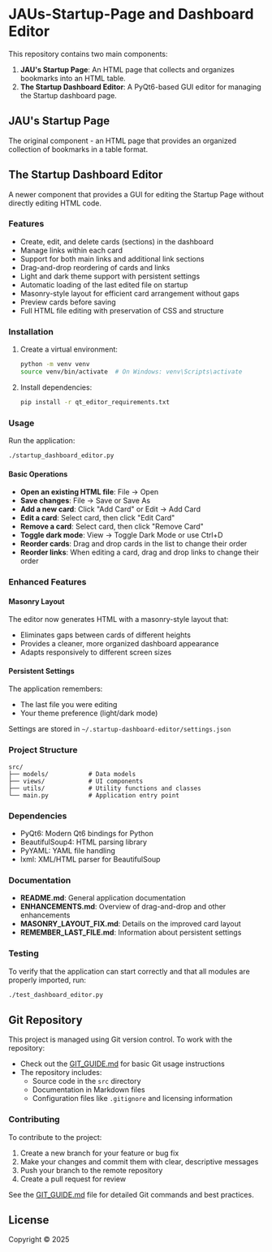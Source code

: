 # JAUs-Startup-Page and Dashboard Editor

This repository contains two main components:

1. **JAU's Startup Page**: An HTML page that collects and organizes bookmarks into an HTML table.
2. **The Startup Dashboard Editor**: A PyQt6-based GUI editor for managing the Startup dashboard page.

## JAU's Startup Page

The original component - an HTML page that provides an organized collection of bookmarks in a table format.

## The Startup Dashboard Editor

A newer component that provides a GUI for editing the Startup Page without directly editing HTML code.

### Features

- Create, edit, and delete cards (sections) in the dashboard
- Manage links within each card
- Support for both main links and additional link sections
- Drag-and-drop reordering of cards and links
- Light and dark theme support with persistent settings
- Automatic loading of the last edited file on startup
- Masonry-style layout for efficient card arrangement without gaps
- Preview cards before saving
- Full HTML file editing with preservation of CSS and structure

### Installation

1. Create a virtual environment:
   ```bash
   python -m venv venv
   source venv/bin/activate  # On Windows: venv\Scripts\activate
   ```

2. Install dependencies:
   ```bash
   pip install -r qt_editor_requirements.txt
   ```

### Usage

Run the application:
```bash
./startup_dashboard_editor.py
```

#### Basic Operations

- **Open an existing HTML file**: File → Open
- **Save changes**: File → Save or Save As
- **Add a new card**: Click "Add Card" or Edit → Add Card
- **Edit a card**: Select card, then click "Edit Card"
- **Remove a card**: Select card, then click "Remove Card"
- **Toggle dark mode**: View → Toggle Dark Mode or use Ctrl+D
- **Reorder cards**: Drag and drop cards in the list to change their order
- **Reorder links**: When editing a card, drag and drop links to change their order

### Enhanced Features

#### Masonry Layout

The editor now generates HTML with a masonry-style layout that:
- Eliminates gaps between cards of different heights
- Provides a cleaner, more organized dashboard appearance
- Adapts responsively to different screen sizes

#### Persistent Settings

The application remembers:
- The last file you were editing
- Your theme preference (light/dark mode)

Settings are stored in `~/.startup-dashboard-editor/settings.json`

### Project Structure

```
src/
├── models/           # Data models
├── views/            # UI components
├── utils/            # Utility functions and classes
└── main.py           # Application entry point
```

### Dependencies

- PyQt6: Modern Qt6 bindings for Python
- BeautifulSoup4: HTML parsing library
- PyYAML: YAML file handling
- lxml: XML/HTML parser for BeautifulSoup

### Documentation

- **README.md**: General application documentation
- **ENHANCEMENTS.md**: Overview of drag-and-drop and other enhancements
- **MASONRY_LAYOUT_FIX.md**: Details on the improved card layout
- **REMEMBER_LAST_FILE.md**: Information about persistent settings

### Testing

To verify that the application can start correctly and that all modules are properly imported, run:

```bash
./test_dashboard_editor.py
```

## Git Repository

This project is managed using Git version control. To work with the repository:

- Check out the [GIT_GUIDE.md](GIT_GUIDE.md) for basic Git usage instructions
- The repository includes:
  - Source code in the `src` directory
  - Documentation in Markdown files
  - Configuration files like `.gitignore` and licensing information

### Contributing

To contribute to the project:

1. Create a new branch for your feature or bug fix
2. Make your changes and commit them with clear, descriptive messages
3. Push your branch to the remote repository
4. Create a pull request for review

See the [GIT_GUIDE.md](GIT_GUIDE.md) file for detailed Git commands and best practices.

## License

Copyright © 2025
